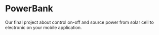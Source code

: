 # PowerBank
Our final project about control on-off and source power from solar cell to electronic on your mobile application. 
